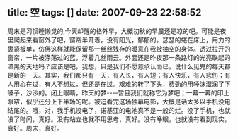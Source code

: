 title: 空
tags: []
date: 2007-09-23 22:58:52
---

<p>周末是习惯睡懒觉的,今天却醒的格外早，大概初秋的早晨还是凉的吧。可能是夜里爬起来看窗外了吧，窗帘半开着，没有阳光，郁郁的。瑟瑟的蜷在床上，用力的裹紧被单，仿佛这样就能保留那一丝丝残存的暖意在我被抽空的身体。透过拉开的窗帘，一片被涤荡过的蓝，浮着几丝雨云。外面还是昨夜那一条路灯的光亮联起的漆黑的天地吗？应该是吧，我想，只是我们不愿意承认而已，说什么见鬼的每天都是新的一天。其实，我们都只有一天，有人长，有人短；有人快乐，有人悲伤；有人用心在过，有人不想过，但还是在过。艰难的转了下头，费劲的用唾沫湿润了下嗓子，沙沙的。闭上眼睛，昨天的梦----暂且我们就称它为梦吧；一幕一幕的印上眼帘，似乎还分上下半场的呢。被迫看完这场独幕电影，大概是话太多以手机没电结尾的。哦，对，我手机没电了，诺基亚的电池真不是一般的烂。没了手机，也就没了时间，真好。没有站立也就不用思考，真好。没有睁眼，也就没有看到现实，真好。周末，真好。
</p>